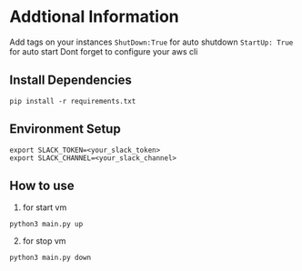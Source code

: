 # Addtional Information
Add tags on your instances `ShutDown:True` for auto shutdown `StartUp: True` for auto start
Dont forget to configure your aws cli

## Install Dependencies
```
pip install -r requirements.txt
```

## Environment Setup
```
export SLACK_TOKEN=<your_slack_token>
export SLACK_CHANNEL=<your_slack_channel>
```

## How to use
1. for start vm
```
python3 main.py up
```

2. for stop vm
```
python3 main.py down
```